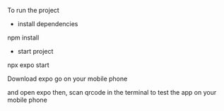 To run the project

- install dependencies

npm install

- start project 

npx expo start

Download expo go on your mobile phone 

and  open expo then, scan qrcode in the terminal to test the app on your mobile phone
